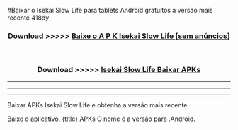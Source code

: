 #Baixar o Isekai Slow Life   para tablets Android gratuitos a versão mais recente 418dy


<div align="center">
<h3>Download >>>>> <a href="https://pt-web.web.app/?pt= Isekai Slow Life ">Baixe o A P K Isekai Slow Life  [sem anúncios]</a></h3><br>

<h3>Download >>>>> <a href="https://pt-web.web.app/?pt= Isekai Slow Life ">Isekai Slow Life  Baixar APKs</a></h3>
</div>

----------------------------------------------------------

----------------------------------------------------------

----------------------------------------------------------

Baixar APKs Isekai Slow Life  e obtenha a versão mais recente

Baixe o aplicativo. {title} APKs O nome é a versão para .Android.



